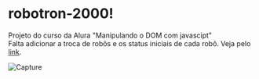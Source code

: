# robotron-2000!
Projeto do curso da Alura "Manipulando o DOM com javascipt" </br>
Falta adicionar a troca de robôs e os status iniciais de cada robô.
Veja pelo <a href ="https://robotoon-2000.vercel.app/">link</a>.


![Capture](https://user-images.githubusercontent.com/58751224/179368534-6ca15a13-2bbf-4886-af31-ab138dd21b6a.PNG)
